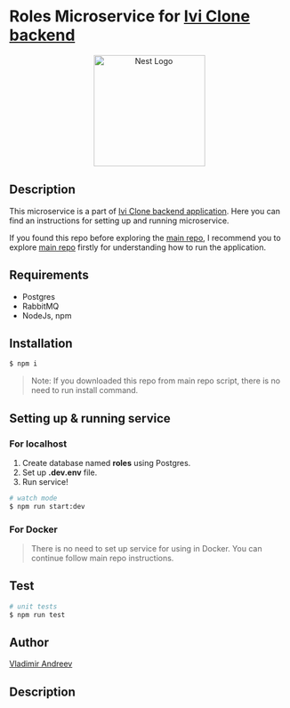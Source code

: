 # Roles Microservice for [Ivi Clone backend](https://github.com/srgklmv/ivi-clone-repo)

<p align="center">
  <img src="https://nestjs.com/img/logo-small.svg" width="200" alt="Nest Logo" />
</p>


## Description

This microservice is a part of [Ivi Clone backend application](https://github.com/srgklmv/ivi-clone-repo).
Here you can find an instructions for setting up and running microservice.

If you found this repo before exploring the [main repo](https://github.com/srgklmv/ivi-clone-repo),
I recommend you to explore [main repo](https://github.com/srgklmv/ivi-clone-repo) firstly for understanding how to run the application.

## Requirements
- Postgres
- RabbitMQ
- NodeJs, npm

## Installation

```bash
$ npm i
```

> Note: If you downloaded this repo from main repo script, there is no need to run install command.

## Setting up & running service

### For localhost

1. Create database named **roles** using Postgres.
2. Set up **.dev.env** file.
3. Run service!

```bash
# watch mode
$ npm run start:dev
```

### For Docker
> There is no need to set up service for using in Docker. You can continue follow main repo instructions.

## Test

```bash
# unit tests
$ npm run test

```

## Author
[Vladimir Andreev](https://github.com/JcJet)
## Description



